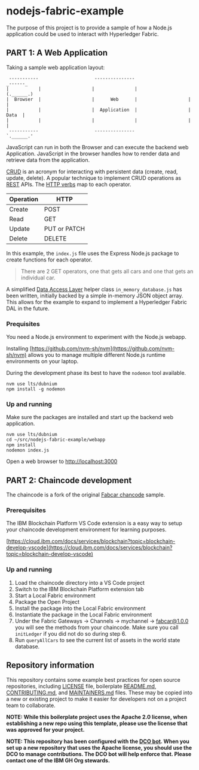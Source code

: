 # nodejs-fabric-example
The purpose of this project is to provide a sample of how a Node.js application could be used to interact with Hyperledger Fabric.

## PART 1: A Web Application

Taking a sample web application layout:

```
 -----------                     ---------------                     _------_
|           |                   |               |                   (.______.)
|  Browser  |                   |      Web      |                   |        |
|           |                   |  Application  |                   |  Data  |
|           |                   |               |                   |        |
 -----------                     ---------------                    `.______.'       

```

JavaScript can run in both the Browser and can execute the backend web Application. JavaScript in the browser handles how to render data and retrieve data from the application.

[CRUD](https://en.wikipedia.org/wiki/Create,_read,_update_and_delete) is an acronym for interacting with persistent data (create, read, update, delete). A popular technique to implement CRUD operations as [REST](https://en.wikipedia.org/wiki/Representational_state_transfer) APIs. The [HTTP verbs](https://en.wikipedia.org/wiki/Hypertext_Transfer_Protocol#Request_methods) map to each operator. 

| Operation | HTTP         |
|-----------|--------------|
| Create    | POST         |
| Read      | GET          |
| Update    | PUT or PATCH |
| Delete    | DELETE       |

In this example, the `index.js` file uses the Express Node.js package to create functions for each operator. 
> There are 2 GET operators, one that gets all cars and one that gets an individual car.

A simplified [Data Access Layer](https://en.wikipedia.org/wiki/Data_access_layer) helper class `in_memory_database.js` has been written, initially backed by a simple in-memory JSON object array. This allows for the example to expand to implement a Hyperledger Fabric DAL in the future. 


### Prequisites

You need a Node.js environment to experiment with the Node.js webapp.

Installing [https://github.com/nvm-sh/nvm](https://github.com/nvm-sh/nvm) allows you to manage multiple different Node.js runtime environments on your laptop. 

During the development phase its best to have the `nodemon` tool available. 

```
nvm use lts/dubnium
npm install -g nodemon
```

### Up and running

Make sure the packages are installed and start up the backend web application.

```
nvm use lts/dubnium
cd ~/src/nodejs-fabric-example/webapp
npm install
nodemon index.js
```

Open a web browser to [http://localhost:3000](http://locahost:3000)


## PART 2: Chaincode development

The chaincode is a fork of the original [Fabcar chancode](https://github.com/hyperledger/fabric-samples/tree/release-1.4/chaincode/fabcar/typescript/) sample.

### Prerequisites 

The IBM Blockchain Platform VS Code extension is a easy way to setup your chaincode development environment for learning purposes. 

[https://cloud.ibm.com/docs/services/blockchain?topic=blockchain-develop-vscode](https://cloud.ibm.com/docs/services/blockchain?topic=blockchain-develop-vscode)

### Up and running

1. Load the chaincode directory into a VS Code project
2. Switch to the IBM Blockchain Platform extension tab
3. Start a Local Fabric environment
4. Package the Open Project
5. Install the package into the Local Fabric environment
6. Instantiate the package in the Local Fabric environment
7. Under the Fabric Gateways -> Channels -> mychannel -> fabcar@1.0.0 you will see the methods from your chaincode. Make sure you call `initLedger` if you did not do so during step 6.
8. Run `queryAllCars` to see the current list of assets in the world state database.

## Repository information

This repository contains some example best practices for open source repositories, including [LICENSE](LICENSE) file, boilerplate [README.md](README.md),  [CONTRIBUTING.md](CONTRIBUTING.md), and [MAINTAINERS.md](MAINTAINERS.md) files. These may be copied into a new or existing project to make it easier for developers not on a project team to collaborate.

**NOTE: While this boilerplate project uses the Apache 2.0 license, when
establishing a new repo using this template, please use the
license that was approved for your project.**

**NOTE: This repository has been configured with the [DCO bot](https://github.com/probot/dco).
When you set up a new repository that uses the Apache license, you should
use the DCO to manage contributions. The DCO bot will help enforce that.
Please contact one of the IBM GH Org stewards.**
